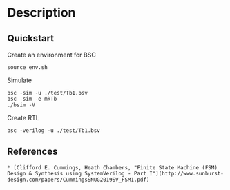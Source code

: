 # Description

## Quickstart
Create an environment for BSC
```shell
source env.sh
```

Simulate
```shell
bsc -sim -u ./test/Tb1.bsv
bsc -sim -e mkTb
./bsim -V
```

Create RTL
```shell
bsc -verilog -u ./test/Tb1.bsv
```

## References
    * [Clifford E. Cummings, Heath Chambers, "Finite State Machine (FSM) Design & Synthesis using SystemVerilog - Part I"](http://www.sunburst-design.com/papers/CummingsSNUG2019SV_FSM1.pdf)
